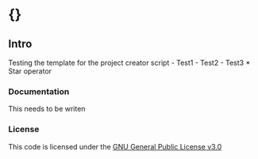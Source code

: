 # {}

Intro
-----

Testing the template for the project creator script
        - Test1
        - Test2
        - Test3
    * Star operator

### Documentation

This needs to be writen

### License

This code is licensed under the [GNU General Public License v3.0](LICENSE)